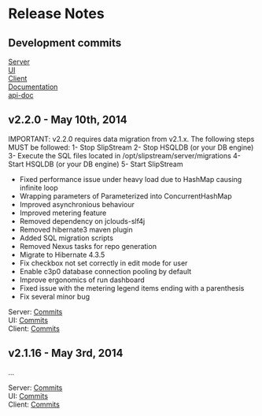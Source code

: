 # Release Notes

## Development commits

[Server](https://github.com/slipstream/SlipStreamServer/compare/SlipStreamServer-2.2.0...master)  
[UI](https://github.com/slipstream/SlipStreamUI/compare/SlipStreamUI-2.2.0...master)  
[Client](https://github.com/slipstream/SlipStreamClient/compare/SlipStreamClient-2.2.0...master)  
[Documentation](https://github.com/slipstream/SlipStreamDocumentation/compare/SlipStreamDocumentation-2.2.0...master)  
[api-doc](https://github.com/slipstream/api-doc/compare/api-doc-2.2.0...master)  

## v2.2.0 - May 10th, 2014

IMPORTANT: v2.2.0 requires data migration from v2.1.x. The following steps MUST be followed:
1- Stop SlipStream
2- Stop HSQLDB (or your DB engine)
3- Execute the SQL files located in /opt/slipstream/server/migrations
4- Start HSQLDB (or your DB engine)
5- Start SlipStream

- Fixed performance issue under heavy load due to HashMap causing infinite loop
- Wrapping parameters of Parameterized into ConcurrentHashMap
- Improved asynchronious behaviour
- Improved metering feature
- Removed dependency on jclouds-slf4j
- Removed hibernate3 maven plugin
- Added SQL migration scripts
- Removed Nexus tasks for repo generation
- Migrate to Hibernate 4.3.5
- Fix checkbox not set correctly in edit mode for user
- Enable c3p0 database connection pooling by default
- Improve ergonomics of run dashboard
- Fixed issue with the metering legend items ending with a parenthesis
- Fix several minor bug

Server: [Commits](https://github.com/slipstream/SlipStreamServer/compare/SlipStreamServer-2.1.16...SlipStreamServer-2.2.0)  
UI: [Commits](https://github.com/slipstream/SlipStreamUI/compare/SlipStreamUI-2.1.16...SlipStreamUI-2.2.0)  
Client: [Commits](https://github.com/slipstream/SlipStreamClient/compare/SlipStreamClient-2.1.16...SlipStreamClient-2.2.0)

## v2.1.16 - May 3rd, 2014
...

Server: [Commits](https://github.com/slipstream/SlipStreamServer/compare/SlipStreamServer-2.1.15...SlipStreamServer-2.1.16)  
UI: [Commits](https://github.com/slipstream/SlipStreamUI/compare/SlipStreamUI-2.1.16...SlipStreamUI-2.1.15)  
Client: [Commits](https://github.com/slipstream/SlipStreamClient/compare/SlipStreamClient-2.1.16...SlipStreamClient-2.1.15)
